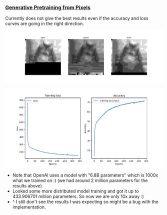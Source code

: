 ### [Generative Pretraining from Pixels](https://cdn.openai.com/papers/Generative_Pretraining_from_Pixels_V2.pdf)

Currently does not give the best results even if the accuracy and loss curves are going in the right direction.

![output](./plot/292.png)

![Loss](./plot/training_image_gpt.png)

- Note that OpenAI uses a model with "6.8B parameters" which is 1000x what we trained on :) (we had around 2 million parameters for the results above)
- Looked some more distributed model training and got it up to 433.906701 million parameters. So now we are only 10x away :) 
- ^ I still don't see the results I was expecting so might be a bug with the implementation.

